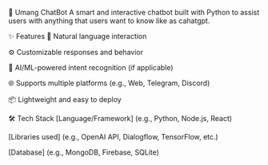 🤖 Umang ChatBot
A smart and interactive chatbot built with Python to assist users with anything that users want to know like as cahatgpt.

✨ Features
💬 Natural language interaction

⚙️ Customizable responses and behavior

🧠 AI/ML-powered intent recognition (if applicable)

🌐 Supports multiple platforms (e.g., Web, Telegram, Discord)

📦 Lightweight and easy to deploy



🛠️ Tech Stack
[Language/Framework] (e.g., Python, Node.js, React)

[Libraries used] (e.g., OpenAI API, Dialogflow, TensorFlow, etc.)

[Database] (e.g., MongoDB, Firebase, SQLite)

